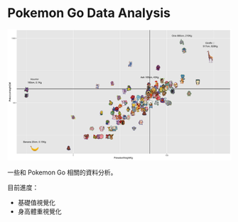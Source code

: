 # Pokemon Go Data Analysis

![](images/main.png)

一些和 Pokemon Go 相關的資料分析。

目前進度：

- 基礎值視覺化
- 身高體重視覺化